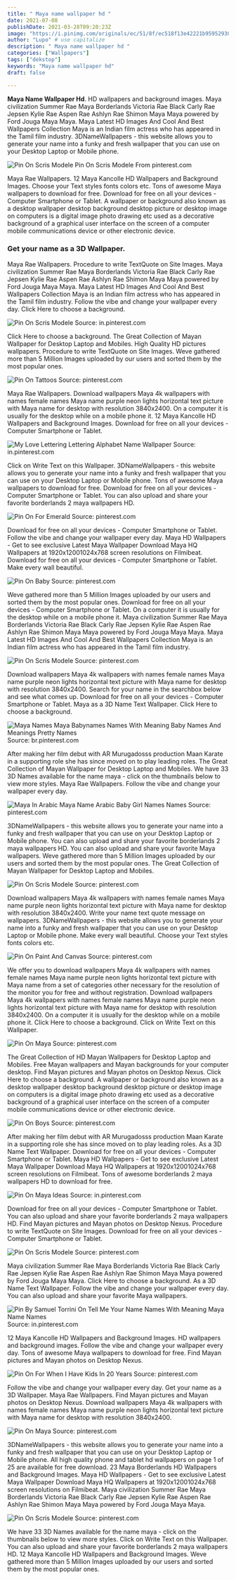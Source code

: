 ```yaml
---
title: " Maya name wallpaper hd "
date: 2021-07-08
publishDate: 2021-03-28T09:20:23Z
image: "https://i.pinimg.com/originals/ec/51/8f/ec518f13e42221b95952930e87e586aa.png"
author: "Lupo" # use capitalize
description: " Maya name wallpaper hd "
categories: ["Wallpapers"]
tags: ["dekstop"]
keywords: "Maya name wallpaper hd"
draft: false

---
```



**Maya Name Wallpaper Hd**. HD wallpapers and background images. Maya civilization Summer Rae Maya Borderlands Victoria Rae Black Carly Rae Jepsen Kylie Rae Aspen Rae Ashlyn Rae Shimon Maya Maya powered by Ford Jouga Maya Maya. Maya Latest HD Images And Cool And Best Wallpapers Collection Maya is an Indian film actress who has appeared in the Tamil film industry. 3DNameWallpapers - this website allows you to generate your name into a funky and fresh wallpaper that you can use on your Desktop Laptop or Mobile phone.

![Pin On Scris Modele](https://i.pinimg.com/originals/95/c0/23/95c023be56ce55add1915a754d291610.png "Pin On Scris Modele")
Pin On Scris Modele From pinterest.com


Maya Rae Wallpapers. 12 Maya Kancolle HD Wallpapers and Background Images. Choose your Text styles fonts colors etc. Tons of awesome Maya wallpapers to download for free. Download for free on all your devices - Computer Smartphone or Tablet. A wallpaper or background also known as a desktop wallpaper desktop background desktop picture or desktop image on computers is a digital image photo drawing etc used as a decorative background of a graphical user interface on the screen of a computer mobile communications device or other electronic device.

### Get your name as a 3D Wallpaper.

Maya Rae Wallpapers. Procedure to write TextQuote on Site Images. Maya civilization Summer Rae Maya Borderlands Victoria Rae Black Carly Rae Jepsen Kylie Rae Aspen Rae Ashlyn Rae Shimon Maya Maya powered by Ford Jouga Maya Maya. Maya Latest HD Images And Cool And Best Wallpapers Collection Maya is an Indian film actress who has appeared in the Tamil film industry. Follow the vibe and change your wallpaper every day. Click Here to choose a background.


![Pin On Scris Modele](https://i.pinimg.com/originals/88/71/ac/8871ace5e804e0e760551b0213e44237.png "Pin On Scris Modele")
Source: in.pinterest.com

Click Here to choose a background. The Great Collection of Mayan Wallpaper for Desktop Laptop and Mobiles. High Quality HD pictures wallpapers. Procedure to write TextQuote on Site Images. Weve gathered more than 5 Million Images uploaded by our users and sorted them by the most popular ones.

![Pin On Tattoos](https://i.pinimg.com/originals/5a/b3/01/5ab301e4afd500f05400e6d717ca9062.png "Pin On Tattoos")
Source: pinterest.com

Maya Rae Wallpapers. Download wallpapers Maya 4k wallpapers with names female names Maya name purple neon lights horizontal text picture with Maya name for desktop with resolution 3840x2400. On a computer it is usually for the desktop while on a mobile phone it. 12 Maya Kancolle HD Wallpapers and Background Images. Download for free on all your devices - Computer Smartphone or Tablet.

![My Love Lettering Lettering Alphabet Name Wallpaper](https://i.pinimg.com/474x/66/73/96/667396110b02b107f9ae82734def3a42.jpg "My Love Lettering Lettering Alphabet Name Wallpaper")
Source: in.pinterest.com

Click on Write Text on this Wallpaper. 3DNameWallpapers - this website allows you to generate your name into a funky and fresh wallpaper that you can use on your Desktop Laptop or Mobile phone. Tons of awesome Maya wallpapers to download for free. Download for free on all your devices - Computer Smartphone or Tablet. You can also upload and share your favorite borderlands 2 maya wallpapers HD.

![Pin On For Emerald](https://i.pinimg.com/736x/20/1d/39/201d39a3926ca81e322409bb3ec58229.jpg "Pin On For Emerald")
Source: pinterest.com

Download for free on all your devices - Computer Smartphone or Tablet. Follow the vibe and change your wallpaper every day. Maya HD Wallpapers - Get to see exclusive Latest Maya Wallpaper Download Maya HQ Wallpapers at 1920x12001024x768 screen resolutions on Filmibeat. Download for free on all your devices - Computer Smartphone or Tablet. Make every wall beautiful.

![Pin On Baby](https://i.pinimg.com/originals/df/3e/31/df3e318100aefd21b5889975f3c5b410.png "Pin On Baby")
Source: pinterest.com

Weve gathered more than 5 Million Images uploaded by our users and sorted them by the most popular ones. Download for free on all your devices - Computer Smartphone or Tablet. On a computer it is usually for the desktop while on a mobile phone it. Maya civilization Summer Rae Maya Borderlands Victoria Rae Black Carly Rae Jepsen Kylie Rae Aspen Rae Ashlyn Rae Shimon Maya Maya powered by Ford Jouga Maya Maya. Maya Latest HD Images And Cool And Best Wallpapers Collection Maya is an Indian film actress who has appeared in the Tamil film industry.

![Pin On Scris Modele](https://i.pinimg.com/originals/3a/be/7f/3abe7f279f96c2c473f07f0835aa1c60.png "Pin On Scris Modele")
Source: pinterest.com

Download wallpapers Maya 4k wallpapers with names female names Maya name purple neon lights horizontal text picture with Maya name for desktop with resolution 3840x2400. Search for your name in the searchbox below and see what comes up. Download for free on all your devices - Computer Smartphone or Tablet. Maya as a 3D Name Text Wallpaper. Click Here to choose a background.

![Maya Names Maya Babynames Names With Meaning Baby Names And Meanings Pretty Names](https://i.pinimg.com/originals/d7/ed/fa/d7edfa02b1df1d097004c753cc412153.jpg "Maya Names Maya Babynames Names With Meaning Baby Names And Meanings Pretty Names")
Source: br.pinterest.com

After making her film debut with AR Murugadosss production Maan Karate in a supporting role she has since moved on to play leading roles. The Great Collection of Mayan Wallpaper for Desktop Laptop and Mobiles. We have 33 3D Names available for the name maya - click on the thumbnails below to view more styles. Maya Rae Wallpapers. Follow the vibe and change your wallpaper every day.

![Maya In Arabic Maya Name Arabic Baby Girl Names Names](https://i.pinimg.com/originals/5f/2a/87/5f2a878edd2520ae27c00f92cda5675e.png "Maya In Arabic Maya Name Arabic Baby Girl Names Names")
Source: pinterest.com

3DNameWallpapers - this website allows you to generate your name into a funky and fresh wallpaper that you can use on your Desktop Laptop or Mobile phone. You can also upload and share your favorite borderlands 2 maya wallpapers HD. You can also upload and share your favorite Maya wallpapers. Weve gathered more than 5 Million Images uploaded by our users and sorted them by the most popular ones. The Great Collection of Mayan Wallpaper for Desktop Laptop and Mobiles.

![Pin On Scris Modele](https://i.pinimg.com/originals/95/c0/23/95c023be56ce55add1915a754d291610.png "Pin On Scris Modele")
Source: pinterest.com

Download wallpapers Maya 4k wallpapers with names female names Maya name purple neon lights horizontal text picture with Maya name for desktop with resolution 3840x2400. Write your name text quote message on wallpapers. 3DNameWallpapers - this website allows you to generate your name into a funky and fresh wallpaper that you can use on your Desktop Laptop or Mobile phone. Make every wall beautiful. Choose your Text styles fonts colors etc.

![Pin On Paint And Canvas](https://i.pinimg.com/474x/61/74/62/617462bbbaa8f15685dda07b6f334eb2.jpg "Pin On Paint And Canvas")
Source: pinterest.com

We offer you to download wallpapers Maya 4k wallpapers with names female names Maya name purple neon lights horizontal text picture with Maya name from a set of categories other necessary for the resolution of the monitor you for free and without registration. Download wallpapers Maya 4k wallpapers with names female names Maya name purple neon lights horizontal text picture with Maya name for desktop with resolution 3840x2400. On a computer it is usually for the desktop while on a mobile phone it. Click Here to choose a background. Click on Write Text on this Wallpaper.

![Pin On Maya](https://i.pinimg.com/originals/72/75/69/72756956843a83504b52ea8f4c69d90e.png "Pin On Maya")
Source: pinterest.com

The Great Collection of HD Mayan Wallpapers for Desktop Laptop and Mobiles. Free Mayan wallpapers and Mayan backgrounds for your computer desktop. Find Mayan pictures and Mayan photos on Desktop Nexus. Click Here to choose a background. A wallpaper or background also known as a desktop wallpaper desktop background desktop picture or desktop image on computers is a digital image photo drawing etc used as a decorative background of a graphical user interface on the screen of a computer mobile communications device or other electronic device.

![Pin On Boys](https://i.pinimg.com/originals/dd/b1/5a/ddb15a1027fb3ac3576e8e637d325f79.png "Pin On Boys")
Source: pinterest.com

After making her film debut with AR Murugadosss production Maan Karate in a supporting role she has since moved on to play leading roles. As a 3D Name Text Wallpaper. Download for free on all your devices - Computer Smartphone or Tablet. Maya HD Wallpapers - Get to see exclusive Latest Maya Wallpaper Download Maya HQ Wallpapers at 1920x12001024x768 screen resolutions on Filmibeat. Tons of awesome borderlands 2 maya wallpapers HD to download for free.

![Pin On Maya Ideas](https://i.pinimg.com/originals/55/6a/4e/556a4eb9ae3f260dd37d5dcab195bfb3.jpg "Pin On Maya Ideas")
Source: in.pinterest.com

Download for free on all your devices - Computer Smartphone or Tablet. You can also upload and share your favorite borderlands 2 maya wallpapers HD. Find Mayan pictures and Mayan photos on Desktop Nexus. Procedure to write TextQuote on Site Images. Download for free on all your devices - Computer Smartphone or Tablet.

![Pin On Scris Modele](https://i.pinimg.com/originals/7e/47/2e/7e472e43f65bf0c9cd191f4d406e5dee.png "Pin On Scris Modele")
Source: pinterest.com

Maya civilization Summer Rae Maya Borderlands Victoria Rae Black Carly Rae Jepsen Kylie Rae Aspen Rae Ashlyn Rae Shimon Maya Maya powered by Ford Jouga Maya Maya. Click Here to choose a background. As a 3D Name Text Wallpaper. Follow the vibe and change your wallpaper every day. You can also upload and share your favorite Maya wallpapers.

![Pin By Samuel Torrini On Tell Me Your Name Names With Meaning Maya Name Names](https://i.pinimg.com/originals/5c/d2/9a/5cd29afcf44be3ed32df349073d59a99.jpg "Pin By Samuel Torrini On Tell Me Your Name Names With Meaning Maya Name Names")
Source: in.pinterest.com

12 Maya Kancolle HD Wallpapers and Background Images. HD wallpapers and background images. Follow the vibe and change your wallpaper every day. Tons of awesome Maya wallpapers to download for free. Find Mayan pictures and Mayan photos on Desktop Nexus.

![Pin On For When I Have Kids In 20 Years](https://i.pinimg.com/originals/a4/67/37/a46737e449c0a4d514242f2e25b0b5e5.jpg "Pin On For When I Have Kids In 20 Years")
Source: pinterest.com

Follow the vibe and change your wallpaper every day. Get your name as a 3D Wallpaper. Maya Rae Wallpapers. Find Mayan pictures and Mayan photos on Desktop Nexus. Download wallpapers Maya 4k wallpapers with names female names Maya name purple neon lights horizontal text picture with Maya name for desktop with resolution 3840x2400.

![Pin On Maya](https://i.pinimg.com/originals/9e/fd/84/9efd8441fe4cb0ba21c85af5bb08d418.png "Pin On Maya")
Source: pinterest.com

3DNameWallpapers - this website allows you to generate your name into a funky and fresh wallpaper that you can use on your Desktop Laptop or Mobile phone. All high quality phone and tablet hd wallpapers on page 1 of 25 are available for free download. 23 Maya Borderlands HD Wallpapers and Background Images. Maya HD Wallpapers - Get to see exclusive Latest Maya Wallpaper Download Maya HQ Wallpapers at 1920x12001024x768 screen resolutions on Filmibeat. Maya civilization Summer Rae Maya Borderlands Victoria Rae Black Carly Rae Jepsen Kylie Rae Aspen Rae Ashlyn Rae Shimon Maya Maya powered by Ford Jouga Maya Maya.

![Pin On Scris Modele](https://i.pinimg.com/originals/ec/51/8f/ec518f13e42221b95952930e87e586aa.png "Pin On Scris Modele")
Source: pinterest.com

We have 33 3D Names available for the name maya - click on the thumbnails below to view more styles. Click on Write Text on this Wallpaper. You can also upload and share your favorite borderlands 2 maya wallpapers HD. 12 Maya Kancolle HD Wallpapers and Background Images. Weve gathered more than 5 Million Images uploaded by our users and sorted them by the most popular ones.

